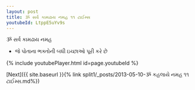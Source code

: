 ```yaml
---
layout: post
title: ૐ સર્વ કામઢાય નમહ ૧૧ ટાઈમ્સ
youtubeId: LtppE5uYv9s
---
```

 
 
 ૐ સર્વ કામઢાય નમહ  
 
 -  જે પોતાના ભક્તોની બધી ઇચ્છાઓ પૂરી કરે છે 
 
  
 
  
 
 
 
 
 
 


{% include youtubePlayer.html id=page.youtubeId %}
 
[Next]({{ site.baseurl }}{% link  split1/_posts/2013-05-10-ૐ કહલાયે નમહ ૧૧ ટાઈમ્સ.md%})
 
